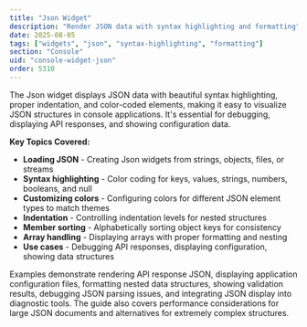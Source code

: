 ```yaml
---
title: "Json Widget"
description: "Render JSON data with syntax highlighting and formatting"
date: 2025-08-05
tags: ["widgets", "json", "syntax-highlighting", "formatting"]
section: "Console"
uid: "console-widget-json"
order: 5310
---
```


The Json widget displays JSON data with beautiful syntax highlighting, proper indentation, and color-coded elements, making it easy to visualize JSON structures in console applications. It's essential for debugging, displaying API responses, and showing configuration data.

**Key Topics Covered:**

* **Loading JSON** - Creating Json widgets from strings, objects, files, or streams
* **Syntax highlighting** - Color coding for keys, values, strings, numbers, booleans, and null
* **Customizing colors** - Configuring colors for different JSON element types to match themes
* **Indentation** - Controlling indentation levels for nested structures
* **Member sorting** - Alphabetically sorting object keys for consistency
* **Array handling** - Displaying arrays with proper formatting and nesting
* **Use cases** - Debugging API responses, displaying configuration, showing data structures

Examples demonstrate rendering API response JSON, displaying application configuration files, formatting nested data structures, showing validation results, debugging JSON parsing issues, and integrating JSON display into diagnostic tools. The guide also covers performance considerations for large JSON documents and alternatives for extremely complex structures.
